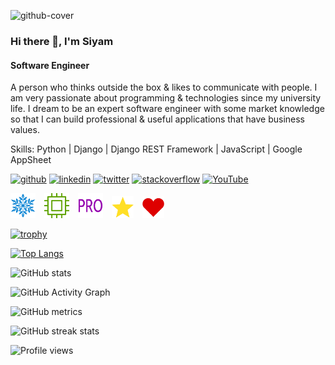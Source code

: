 ![github-cover](https://user-images.githubusercontent.com/23103980/157313211-cb029fb7-2ca9-415e-b72a-eb40afa7d166.jpg)

### Hi there 👋, I'm Siyam
#### Software Engineer

A person who thinks outside the box & likes to communicate with people. I am very passionate about programming & technologies since my university life. I dream to be an expert software engineer with some market knowledge so that I can build professional & useful applications that have business values.

Skills: Python | Django | Django REST Framework | JavaScript | Google AppSheet 



[<img src='https://cdn.jsdelivr.net/npm/simple-icons@3.0.1/icons/github.svg' alt='github' height='40'>](https://github.com/siyam04)  [<img src='https://cdn.jsdelivr.net/npm/simple-icons@3.0.1/icons/linkedin.svg' alt='linkedin' height='40'>](https://www.linkedin.com/in/https://www.linkedin.com/in/abdullah-al-galib//)  [<img src='https://cdn.jsdelivr.net/npm/simple-icons@3.0.1/icons/twitter.svg' alt='twitter' height='40'>](https://twitter.com/https://twitter.com/Siyam_abdullah)  [<img src='https://cdn.jsdelivr.net/npm/simple-icons@3.0.1/icons/stackoverflow.svg' alt='stackoverflow' height='40'>](https://stackoverflow.com/users/https://stackoverflow.com/users/9276545/galib-al-abdullah?tab=profile)  [<img src='https://cdn.jsdelivr.net/npm/simple-icons@3.0.1/icons/youtube.svg' alt='YouTube' height='40'>](https://www.youtube.com/channel/https://www.youtube.com/protidininfo)  

<a href='https://archiveprogram.github.com/'><img src='https://raw.githubusercontent.com/acervenky/animated-github-badges/master/assets/acbadge.gif' width='40' height='40'></a> <a href='https://docs.github.com/en/developers'><img src='https://raw.githubusercontent.com/acervenky/animated-github-badges/master/assets/devbadge.gif' width='40' height='40'></a> <a href='https://github.com/pricing'><img src='https://raw.githubusercontent.com/acervenky/animated-github-badges/master/assets/pro.gif' width='40' height='40'></a> <a href='https://stars.github.com/'><img src='https://raw.githubusercontent.com/acervenky/animated-github-badges/master/assets/starbadge.gif' width='35' height='35'></a> <a href='https://docs.github.com/en/github/supporting-the-open-source-community-with-github-sponsors'><img src='https://raw.githubusercontent.com/acervenky/animated-github-badges/master/assets/sponsorbadge.gif' width='35' height='35'></a> 

[![trophy](https://github-profile-trophy.vercel.app/?username=siyam04)](https://github.com/ryo-ma/github-profile-trophy)

[![Top Langs](https://github-readme-stats.vercel.app/api/top-langs/?username=siyam04)](https://github.com/anuraghazra/github-readme-stats)

![GitHub stats](https://github-readme-stats.vercel.app/api?username=siyam04&show_icons=true&count_private=true)  

![GitHub Activity Graph](https://activity-graph.herokuapp.com/graph?username=siyam04)  

![GitHub metrics](https://metrics.lecoq.io/siyam04)  

![GitHub streak stats](https://github-readme-streak-stats.herokuapp.com/?user=siyam04)  

![Profile views](https://gpvc.arturio.dev/siyam04)  
